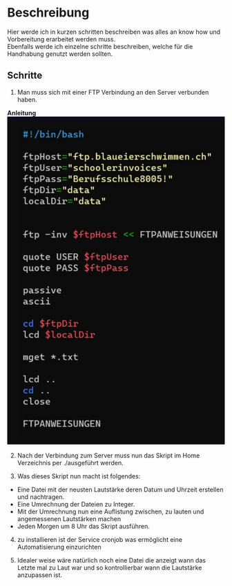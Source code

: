 # Beschreibung
Hier werde ich in kurzen schritten beschreiben was alles an know how und Vorbereitung erarbeitet werden muss. <br>
Ebenfalls werde ich einzelne schritte beschreiben, welche für die Handhabung genutzt werden sollten.<br>


## Schritte

1. Man muss sich mit einer FTP Verbindung an den Server verbunden haben.<br> 

**Anleitung**
![FTP](FTP.png)

2. Nach der Verbindung zum Server muss nun das Skript im Home Verzeichnis per ./ausgeführt werden.<br>


3. Was dieses Skript nun macht ist folgendes:
* Eine Datei mit der neusten Lautstärke deren Datum und Uhrzeit erstellen und nachtragen.
* Eine Umrechnung der Dateien zu Integer.
* Mit der Umrechnung nun eine Auflistung zwischen, zu lauten und angemessenen Lautstärken machen
* Jeden Morgen um 8 Uhr das Skript ausführen.

4. zu installieren ist der Service cronjob was ermöglicht eine Automatisierung einzurichten<br>


5. Idealer weise wäre natürlich noch eine Datei die anzeigt wann das Letzte mal zu Laut war und so kontrollierbar wann die Lautstärke anzupassen ist.<br>

